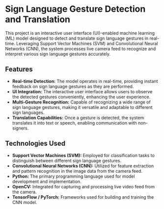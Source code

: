 <h1>Sign Language Gesture Detection and Translation</h1>
<p>This project is an interactive user interface (UI)-enabled machine learning (ML) model designed to detect and translate sign language gestures in real-time. Leveraging Support Vector Machines (SVM) and Convolutional Neural Networks (CNN), the system processes live camera feed to recognize and interpret various sign language gestures accurately.</p>

<h2>Features</h2>

<ul>
        <li><strong>Real-time Detection:</strong> The model operates in real-time, providing instant feedback on sign language gestures as they are performed.</li>
        <li><strong>UI Integration:</strong> The interactive user interface allows users to observe the detected gestures conveniently, enhancing the user experience.</li>
        <li><strong>Multi-Gesture Recognition:</strong> Capable of recognizing a wide range of sign language gestures, making it versatile and adaptable to different sign languages.</li>
        <li><strong>Translation Capabilities:</strong> Once a gesture is detected, the system translates it into text or speech, enabling communication with non-signers.</li>
    </ul>

<h2>Technologies Used</h2>

<ul>
        <li><strong>Support Vector Machines (SVM):</strong> Employed for classification tasks to distinguish between different sign language gestures.</li>
        <li><strong>Convolutional Neural Networks (CNN):</strong> Utilized for feature extraction and pattern recognition in the image data from the camera feed.</li>
        <li><strong>Python:</strong> The primary programming language used for model development and implementation.</li>
        <li><strong>OpenCV:</strong> Integrated for capturing and processing live video feed from the camera.</li>
        <li><strong>TensorFlow / PyTorch:</strong> Frameworks used for building and training the CNN model.</li>
    </ul>
